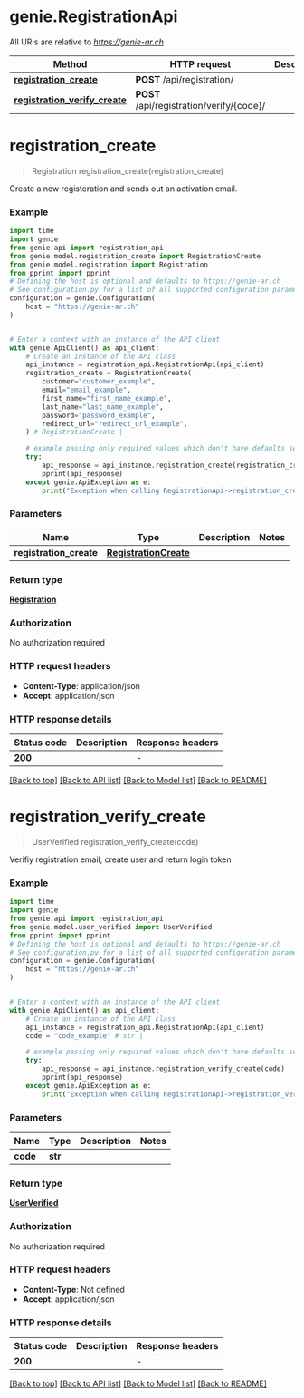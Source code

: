 # genie.RegistrationApi

All URIs are relative to *https://genie-ar.ch*

Method | HTTP request | Description
------------- | ------------- | -------------
[**registration_create**](RegistrationApi.md#registration_create) | **POST** /api/registration/ | 
[**registration_verify_create**](RegistrationApi.md#registration_verify_create) | **POST** /api/registration/verify/{code}/ | 


# **registration_create**
> Registration registration_create(registration_create)



Create a new registeration and sends out an activation email.

### Example


```python
import time
import genie
from genie.api import registration_api
from genie.model.registration_create import RegistrationCreate
from genie.model.registration import Registration
from pprint import pprint
# Defining the host is optional and defaults to https://genie-ar.ch
# See configuration.py for a list of all supported configuration parameters.
configuration = genie.Configuration(
    host = "https://genie-ar.ch"
)


# Enter a context with an instance of the API client
with genie.ApiClient() as api_client:
    # Create an instance of the API class
    api_instance = registration_api.RegistrationApi(api_client)
    registration_create = RegistrationCreate(
        customer="customer_example",
        email="email_example",
        first_name="first_name_example",
        last_name="last_name_example",
        password="password_example",
        redirect_url="redirect_url_example",
    ) # RegistrationCreate | 

    # example passing only required values which don't have defaults set
    try:
        api_response = api_instance.registration_create(registration_create)
        pprint(api_response)
    except genie.ApiException as e:
        print("Exception when calling RegistrationApi->registration_create: %s\n" % e)
```


### Parameters

Name | Type | Description  | Notes
------------- | ------------- | ------------- | -------------
 **registration_create** | [**RegistrationCreate**](RegistrationCreate.md)|  |

### Return type

[**Registration**](Registration.md)

### Authorization

No authorization required

### HTTP request headers

 - **Content-Type**: application/json
 - **Accept**: application/json


### HTTP response details

| Status code | Description | Response headers |
|-------------|-------------|------------------|
**200** |  |  -  |

[[Back to top]](#) [[Back to API list]](../README.md#documentation-for-api-endpoints) [[Back to Model list]](../README.md#documentation-for-models) [[Back to README]](../README.md)

# **registration_verify_create**
> UserVerified registration_verify_create(code)



Verifiy registration email, create user and return login token

### Example


```python
import time
import genie
from genie.api import registration_api
from genie.model.user_verified import UserVerified
from pprint import pprint
# Defining the host is optional and defaults to https://genie-ar.ch
# See configuration.py for a list of all supported configuration parameters.
configuration = genie.Configuration(
    host = "https://genie-ar.ch"
)


# Enter a context with an instance of the API client
with genie.ApiClient() as api_client:
    # Create an instance of the API class
    api_instance = registration_api.RegistrationApi(api_client)
    code = "code_example" # str | 

    # example passing only required values which don't have defaults set
    try:
        api_response = api_instance.registration_verify_create(code)
        pprint(api_response)
    except genie.ApiException as e:
        print("Exception when calling RegistrationApi->registration_verify_create: %s\n" % e)
```


### Parameters

Name | Type | Description  | Notes
------------- | ------------- | ------------- | -------------
 **code** | **str**|  |

### Return type

[**UserVerified**](UserVerified.md)

### Authorization

No authorization required

### HTTP request headers

 - **Content-Type**: Not defined
 - **Accept**: application/json


### HTTP response details

| Status code | Description | Response headers |
|-------------|-------------|------------------|
**200** |  |  -  |

[[Back to top]](#) [[Back to API list]](../README.md#documentation-for-api-endpoints) [[Back to Model list]](../README.md#documentation-for-models) [[Back to README]](../README.md)

